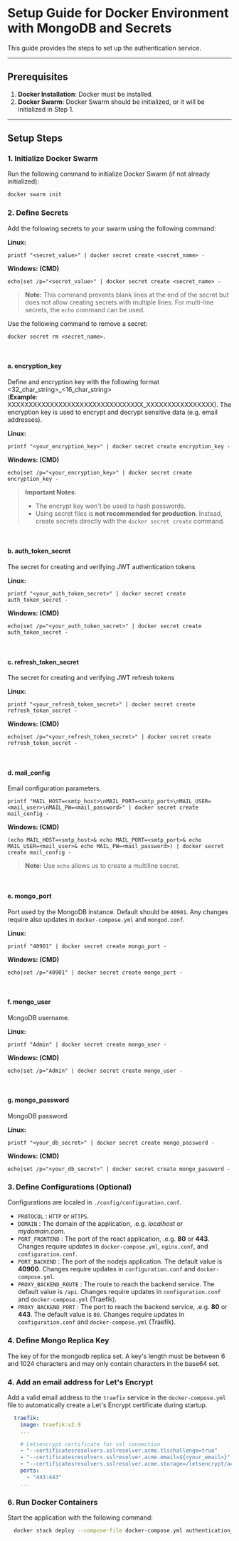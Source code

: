 

# Setup Guide for Docker Environment with MongoDB and Secrets

This guide provides the steps to set up the authentication service.
  
---  

## Prerequisites

1. **Docker Installation**: Docker must be installed.
2. **Docker Swarm**: Docker Swarm should be initialized, or it will be initialized in Step 1.

---  

## Setup Steps

### 1. Initialize Docker Swarm

Run the following command to initialize Docker Swarm (if not already initialized):

   ````bash
   docker swarm init 
   ```` 

### 2. Define Secrets

Add the following secrets to your swarm using the following command:

**Linux:**

````shell
printf "<secret_value>" | docker secret create <secret_name> -
````

**Windows: (CMD)**

````shell
echo|set /p="<secret_value>" | docker secret create <secret_name> -
````
> **Note:**
> This command prevents blank lines at the end of the secret but does not allow creating secrets with multiple lines. For multi-line secrets, the ``echo`` command can be used.

Use the following command to remove a secret:
````shell
docker secret rm <secret_name>.
````

<br>

#### a. encryption_key

Define and encryption key with the following format <32_char_string>_<16_char_string> <br> (**Example**: XXXXXXXXXXXXXXXXXXXXXXXXXXXXXXXX_XXXXXXXXXXXXXXXX).
The encryption key is used to encrypt and decrypt sensitive data (e.g. email addresses).

**Linux:**

````shell
printf "<your_encryption_key>" | docker secret create encryption_key -
````

**Windows: (CMD)**

````shell
echo|set /p="<your_encryption_key>" | docker secret create encryption_key -
````

> **Important Notes**:
> - The encrypt key won't be used to hash passwords.
> - Using secret files is **not recommended for production**. Instead, create secrets directly with the `docker secret create` command.

<br>

#### b. auth_token_secret

The secret for creating and verifying JWT authentication tokens

**Linux:**

````shell
printf "<your_auth_token_secret>" | docker secret create auth_token_secret -
````

**Windows: (CMD)**

````shell
echo|set /p="<your_auth_token_secret>" | docker secret create auth_token_secret -
````

<br>

#### c. refresh_token_secret

The secret for creating and verifying JWT refresh tokens

**Linux:**

````shell
printf "<your_refresh_token_secret>" | docker secret create refresh_token_secret -
````

**Windows: (CMD)**

````shell
echo|set /p="<your_refresh_token_secret>" | docker secret create refresh_token_secret -
````

<br>

#### d. mail_config

Email configuration parameters.

````shell
printf "MAIL_HOST=<smtp_host>\nMAIL_PORT=<smtp_port>\nMAIL_USER=<mail_user>\nMAIL_PW=<mail_password>" | docker secret create mail_config -
````

**Windows: (CMD)**

````shell
(echo MAIL_HOST=<smtp_host>& echo MAIL_PORT=<smtp_port>& echo MAIL_USER=<mail_user>& echo MAIL_PW=<mail_password>) | docker secret create mail_config -
````
> **Note:**
> Use ``echo`` allows us to create a multiline secret.

<br>

#### e. mongo_port

Port used by the MongoDB instance. Default should be `40901`. Any changes require also updates in `docker-compose.yml` and `mongod.conf`.

**Linux:**

````shell
printf "40901" | docker secret create mongo_port -
````

**Windows: (CMD)**

````shell
echo|set /p="40901" | docker secret create mongo_port -
````

<br>

#### f. mongo_user

MongoDB username.

**Linux:**

````shell
printf "Admin" | docker secret create mongo_user -
````

**Windows: (CMD)**

````shell
echo|set /p="Admin" | docker secret create mongo_user -
````

<br>

#### g. mongo_password

MongoDB password.

**Linux:**

````shell
printf "<your_db_secret>" | docker secret create mongo_password -
````

**Windows: (CMD)**

````shell
echo|set /p="<your_db_secret>" | docker secret create mongo_password -
````


### 3. Define Configurations (Optional)

Configurations are localed in `./config/configuration.conf`.

- ``PROTOCOL`` : `HTTP` or `HTTPS`.
- ``DOMAIN`` : The domain of the application, .e.g. _localhost_ or _mydomain.com_.
- ``PORT_FRONTEND`` : The port of the react application, .e.g. **80** or **443**. Changes require updates in `docker-compose.yml`, `nginx.conf`, and `configuration.conf`.
- ``PORT_BACKEND`` : The port of the nodejs application. The default value is **40900**. Changes require updates in `configuration.conf` and `docker-compose.yml`.
- ``PROXY_BACKEND_ROUTE`` : The route to reach the backend service. The default value is `/api`. Changes require updates in `configuration.conf` and `docker-compose.yml` (Traefik).
- ``PROXY_BACKEND_PORT`` : The port to reach the backend service, .e.g.  **80** or **443**. The default value is `80`. Changes require updates in `configuration.conf` and `docker-compose.yml` (Traefik).

### 4. Define Mongo Replica Key

The key of for the mongodb replica set. A key's length must be between 6 and 1024 characters and may only contain characters in the base64 set.

### 4. Add an email address for Let's Encrypt

Add a valid email address to the ``traefix`` service in the ``docker-compose.yml`` file to automatically create a Let's Encrypt certificate during startup.

````yaml
  traefik:
    image: traefik:v2.9
    ...

    # Letsencrypt certificate for ssl connection
    - "--certificatesresolvers.sslresolver.acme.tlschallenge=true"
    - "--certificatesresolvers.sslresolver.acme.email=${<your_email>}" <-- Your email
    - "--certificatesresolvers.sslresolver.acme.storage=/letsencrypt/acme.json"
    ports:
      - "443:443"
    ...
````

### 6. Run Docker Containers

Start the application with the following command:

````bash  
  docker stack deploy --compose-file docker-compose.yml authentication_stack
````